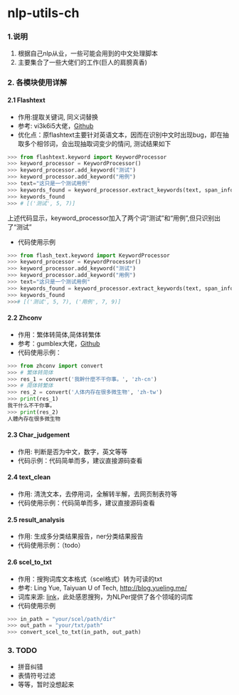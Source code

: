 # nlp-utils-ch

### 1.说明
1. 根据自己nlp从业，一些可能会用到的中文处理脚本
2. 主要集合了一些大佬们的工作(巨人的肩膀真香)



### 2. 各模块使用详解
#### 2.1 Flashtext
- 作用:提取关键词, 同义词替换
- 参考: vi3k6i5大佬，[Github](https://github.com/vi3k6i5/flashtext)
- 优化点：原flashtext主要针对英语文本，因而在识别中文时出现bug，即在抽取多个相邻词，会出现抽取词变少的情问, 测试结果如下
```python
>>> from flashtext.keyword import KeywordProcessor
>>> keyword_processor = KeywordProcessor()
>>> keyword_processor.add_keyword("测试")
>>> keyword_processor.add_keyword("用例")
>>> text="这只是一个测试用例"
>>> keywords_found = keyword_processor.extract_keywords(text, span_info=True)
>>> keywords_found
>>> # [('测试', 5, 7)]
```
上述代码显示，keyword_processor加入了两个词“测试”和“用例”,但只识别出了“测试”


- 代码使用示例
```python
>>> from flash_text.keyword import KeywordProcessor
>>> keyword_processor = KeywordProcessor()
>>> keyword_processor.add_keyword("测试")
>>> keyword_processor.add_keyword("用例")
>>> text="这只是一个测试用例"
>>> keywords_found = keyword_processor.extract_keywords(text, span_info=True)
>>> keywords_found
>>># [('测试', 5, 7), ('用例', 7, 9)]
```
#### 2.2 Zhconv
- 作用：繁体转简体,简体转繁体
- 参考：gumblex大佬，[Github](https://github.com/gumblex/zhconv)
- 代码使用示例：
```python
>>> from zhconv import convert
>>> # 繁体转简体
>>> res_1 = convert('我幹什麼不干你事。', 'zh-cn')
>>> # 简体转繁体
>>> res_2 = convert('人体内存在很多微生物', 'zh-tw')
>>> print(res_1)
我干什么不干你事。
>>> print(res_2)
人體內存在很多微生物
```

#### 2.3 Char_judgement
- 作用: 判断是否为中文，数字，英文等等
- 代码示例：代码简单而多，建议直接源码查看


#### 2.4 text_clean
- 作用: 清洗文本，去停用词，全解转半解，去网页制表符等
- 代码使用示例：代码简单而多，建议直接源码查看

#### 2.5 result_analysis
- 作用: 生成多分类结果报告，ner分类结果报告
- 代码使用示例：（todo）

#### 2.6 scel_to_txt
- 作用：搜狗词库文本格式（scel格式）转为可读的txt
- 参考: Ling Yue, Taiyuan U of Tech, http://blog.yueling.me/
- 词库来源: [link](https://pinyin.sogou.com/dict/)，此处感恩搜狗，为NLPer提供了各个领域的词库
- 代码使用示例
```python
>>> in_path = "your/scel/path/dir"
>>> out_path = "your/txt/path"
>>> convert_scel_to_txt(in_path, out_path)
```



### 3. TODO
- 拼音纠错 
- 表情符号过滤
- 等等，暂时没想起来




